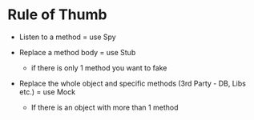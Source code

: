 # Rule of Thumb

* Listen to a method = use Spy
	
* Replace a method body = use Stub
	+ if there is only 1 method you want to fake

* Replace the whole object and specific methods (3rd Party - DB, Libs etc.) = use Mock
	+ If there is an object with more than 1 method